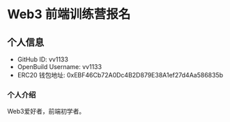 # Web3 前端训练营报名

## 个人信息

* GitHub ID: vv1133
* OpenBuild Username: vv1133
* ERC20 钱包地址: 0xEBF46Cb72A0Dc4B2D879E38A1ef27d4Aa586835b

### 个人介绍

Web3爱好者，前端初学者。
